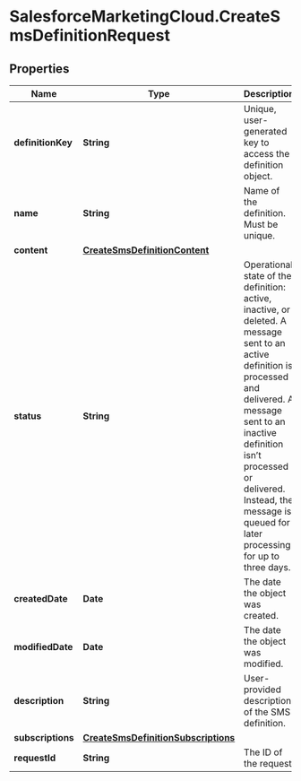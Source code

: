 # SalesforceMarketingCloud.CreateSmsDefinitionRequest

## Properties
Name | Type | Description | Notes
------------ | ------------- | ------------- | -------------
**definitionKey** | **String** | Unique, user-generated key to access the definition object. | 
**name** | **String** | Name of the definition. Must be unique. | 
**content** | [**CreateSmsDefinitionContent**](CreateSmsDefinitionContent.md) |  | 
**status** | **String** | Operational state of the definition: active, inactive, or deleted. A message sent to an active definition is processed and delivered. A message sent to an inactive definition isn’t processed or delivered. Instead, the message is queued for later processing for up to three days. | [optional] 
**createdDate** | **Date** | The date the object was created. | [optional] 
**modifiedDate** | **Date** | The date the object was modified. | [optional] 
**description** | **String** | User-provided description of the SMS definition. | [optional] 
**subscriptions** | [**CreateSmsDefinitionSubscriptions**](CreateSmsDefinitionSubscriptions.md) |  | 
**requestId** | **String** | The ID of the request | [optional] 


